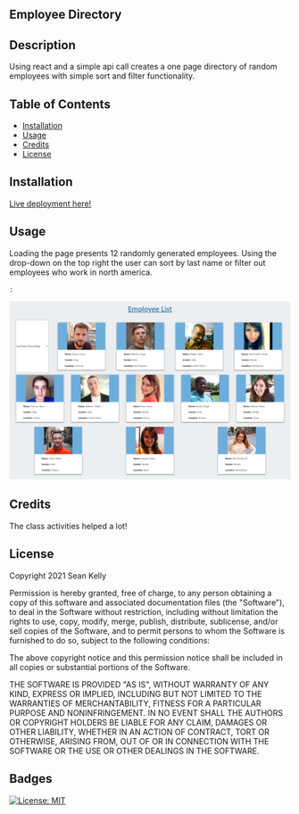 ## Employee Directory

## Description

Using react and a simple api call creates a one page directory of random employees with simple sort and filter functionality.

## Table of Contents

- [Installation](#installation)
- [Usage](#usage)
- [Credits](#credits)
- [License](#license)

## Installation

[Live deployment here!](https://skelly1389.github.io/Employee-Directory/)

## Usage

Loading the page presents 12 randomly generated employees. Using the drop-down on the top right the user can sort by last name or filter out employees who work in north america.

    :
![Page in action](./employee_directory/public/screenshot.png)

## Credits

The class activities helped a lot!

## License


Copyright 2021 Sean Kelly

Permission is hereby granted, free of charge, to any person obtaining a copy of this software and associated documentation files (the "Software"), to deal in the Software without restriction, including without limitation the rights to use, copy, modify, merge, publish, distribute, sublicense, and/or sell copies of the Software, and to permit persons to whom the Software is furnished to do so, subject to the following conditions:

The above copyright notice and this permission notice shall be included in all copies or substantial portions of the Software.

THE SOFTWARE IS PROVIDED "AS IS", WITHOUT WARRANTY OF ANY KIND, EXPRESS OR IMPLIED, INCLUDING BUT NOT LIMITED TO THE WARRANTIES OF MERCHANTABILITY, FITNESS FOR A PARTICULAR PURPOSE AND NONINFRINGEMENT. IN NO EVENT SHALL THE AUTHORS OR COPYRIGHT HOLDERS BE LIABLE FOR ANY CLAIM, DAMAGES OR OTHER LIABILITY, WHETHER IN AN ACTION OF CONTRACT, TORT OR OTHERWISE, ARISING FROM, OUT OF OR IN CONNECTION WITH THE SOFTWARE OR THE USE OR OTHER DEALINGS IN THE SOFTWARE.

## Badges

[![License: MIT](https://img.shields.io/badge/License-MIT-yellow.svg)](https://opensource.org/licenses/MIT)
